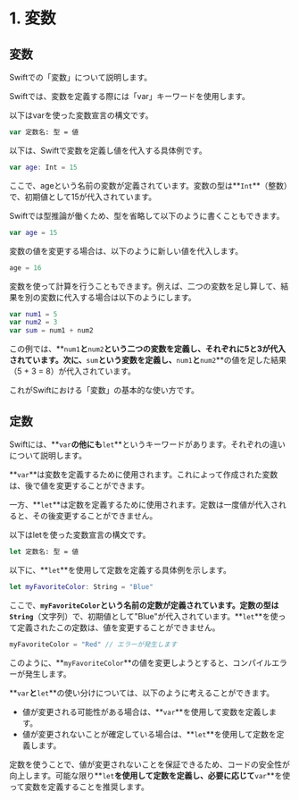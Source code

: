 # 1. 変数

## 変数
Swiftでの「変数」について説明します。

Swiftでは、変数を定義する際には「var」キーワードを使用します。

以下はvarを使った変数宣言の構文です。

```swift
var 定数名: 型 = 値
```

以下は、Swiftで変数を定義し値を代入する具体例です。

```swift
var age: Int = 15
```

ここで、ageという名前の変数が定義されています。変数の型は**`Int`**（整数）で、初期値として15が代入されています。

Swiftでは型推論が働くため、型を省略して以下のように書くこともできます。

```swift
var age = 15
```

変数の値を変更する場合は、以下のように新しい値を代入します。

```swift
age = 16
```

変数を使って計算を行うこともできます。例えば、二つの変数を足し算して、結果を別の変数に代入する場合は以下のようにします。

```swift
var num1 = 5
var num2 = 3
var sum = num1 + num2
```

この例では、**`num1`**と**`num2`**という二つの変数を定義し、それぞれに5と3が代入されています。次に、**`sum`**という変数を定義し、**`num1`**と**`num2`**の値を足した結果（5 + 3 = 8）が代入されています。

これがSwiftにおける「変数」の基本的な使い方です。


## 定数

Swiftには、**`var`**の他にも**`let`**というキーワードがあります。それぞれの違いについて説明します。

**`var`**は変数を定義するために使用されます。これによって作成された変数は、後で値を変更することができます。

一方、**`let`**は定数を定義するために使用されます。定数は一度値が代入されると、その後変更することができません。

以下はletを使った変数宣言の構文です。

```swift
let 定数名: 型 = 値
```

以下に、**`let`**を使用して定数を定義する具体例を示します。

```swift
let myFavoriteColor: String = "Blue"
```

ここで、**`myFavoriteColor`**という名前の定数が定義されています。定数の型は**`String`**（文字列）で、初期値として"Blue"が代入されています。**`let`**を使って定義されたこの定数は、値を変更することができません。

```swift
myFavoriteColor = "Red" // エラーが発生します
```

このように、**`myFavoriteColor`**の値を変更しようとすると、コンパイルエラーが発生します。

**`var`**と**`let`**の使い分けについては、以下のように考えることができます。

- 値が変更される可能性がある場合は、**`var`**を使用して変数を定義します。
- 値が変更されないことが確定している場合は、**`let`**を使用して定数を定義します。

定数を使うことで、値が変更されないことを保証できるため、コードの安全性が向上します。可能な限り**`let`**を使用して定数を定義し、必要に応じて**`var`**を使って変数を定義することを推奨します。

